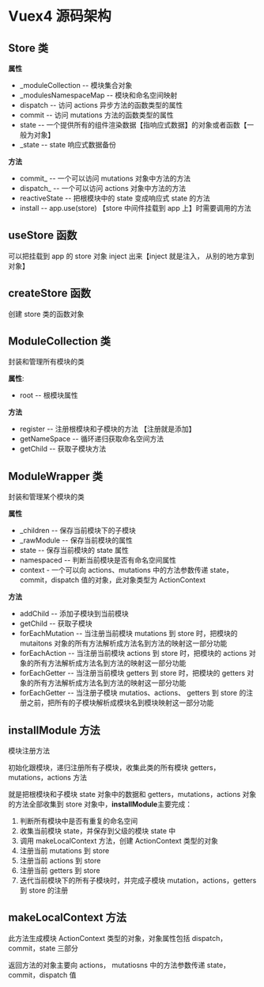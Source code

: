 # Vuex4 源码架构

## Store 类

**属性**

- \_moduleCollection -- 模块集合对象
- \_modulesNamespaceMap -- 模块和命名空间映射
- dispatch -- 访问 actions 异步方法的函数类型的属性
- commit -- 访问 mutations 方法的函数类型的属性
- state -- 一个提供所有的组件渲染数据【指响应式数据】的对象或者函数【一般为对象】
- \_state -- state 响应式数据备份

**方法**

- commit\_ -- 一个可以访问 mutations 对象中方法的方法
- dispatch\_ -- 一个可以访问 actions 对象中方法的方法
- reactiveState -- 把根模块中的 state 变成响应式 state 的方法
- install -- app.use(store) 【store 中间件挂载到 app 上】时需要调用的方法

## useStore 函数

可以把挂载到 app 的 store 对象 inject 出来【inject 就是注入， 从别的地方拿到对象】

## createStore 函数

创建 store 类的函数对象

## ModuleCollection 类

封装和管理所有模块的类

**属性**:

- root -- 根模块属性

**方法**

- register -- 注册根模块和子模块的方法 【注册就是添加】
- getNameSpace -- 循环递归获取命名空间方法
- getChild -- 获取子模块方法

## ModuleWrapper 类

封装和管理某个模块的类

**属性**

- \_children -- 保存当前模块下的子模块
- \_rawModule -- 保存当前模块的属性
- state -- 保存当前模块的 state 属性
- namespaced -- 判断当前模块是否有命名空间属性
- context - 一个可以向 actions、mutations 中的方法参数传递 state，commit，dispatch 值的对象，此对象类型为 ActionContext

**方法**

- addChild -- 添加子模块到当前模块
- getChild -- 获取子模块
- forEachMutation -- 当注册当前模块 mutations 到 store 时，把模块的 mutaitons 对象的所有方法解析成方法名到方法的映射这一部分功能
- forEachAction -- 当注册当前模块 actions 到 store 时，把模块的 actions 对象的所有方法解析成方法名到方法的映射这一部分功能
- forEachGetter -- 当注册当前模块 getters 到 store 时，把模块的 getters 对象的所有方法解析成方法名到方法的映射这一部分功能
- forEachGetter -- 当注册子模块 mutatios、actions、 getters 到 store 的注册之前，把所有的子模块解析成模块名到模块映射这一部分功能

## installModule 方法

模块注册方法

初始化跟模块，递归注册所有子模块，收集此类的所有模块 getters，mutations，actions 方法

就是把根模块和子模块 state 对象中的数据和 getters，mutations，actions 对象的方法全部收集到 store 对象中，**installModule**主要完成：

1. 判断所有模块中是否有重复的命名空间
2. 收集当前模块 state，并保存到父级的模块 state 中
3. 调用 makeLocalContext 方法，创建 ActionContext 类型的对象
4. 注册当前 mutations 到 store
5. 注册当前 actions 到 store
6. 注册当前 getters 到 store
7. 迭代当前模块下的所有子模块时，并完成子模块 mutation，actions，getters 到 store 的注册

## makeLocalContext 方法

此方法生成模块 ActionContext 类型的对象，对象属性包括 dispatch，commit，state 三部分

返回方法的对象主要向 actions， mutatiosns 中的方法参数传递 state，commit，dispatch 值
